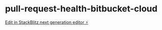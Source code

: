 # pull-request-health-bitbucket-cloud

[Edit in StackBlitz next generation editor ⚡️](https://stackblitz.com/~/github.com/mvikrammenon/pull-request-health-bitbucket-cloud)